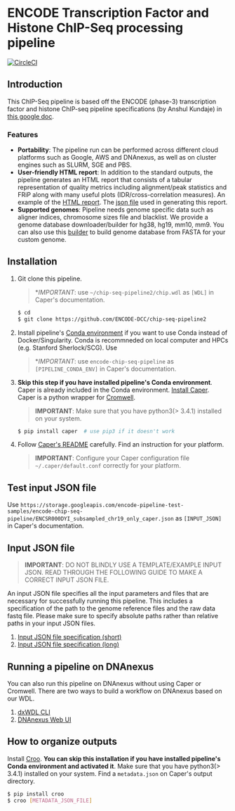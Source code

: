 # ENCODE Transcription Factor and Histone ChIP-Seq processing pipeline

[![CircleCI](https://circleci.com/gh/ENCODE-DCC/chip-seq-pipeline2/tree/master.svg?style=svg)](https://circleci.com/gh/ENCODE-DCC/chip-seq-pipeline2/tree/master)

## Introduction 
This ChIP-Seq pipeline is based off the ENCODE (phase-3) transcription factor and histone ChIP-seq pipeline specifications (by Anshul Kundaje) in [this google doc](https://docs.google.com/document/d/1lG_Rd7fnYgRpSIqrIfuVlAz2dW1VaSQThzk836Db99c/edit#).

### Features

* **Portability**: The pipeline run can be performed across different cloud platforms such as Google, AWS and DNAnexus, as well as on cluster engines such as SLURM, SGE and PBS.
* **User-friendly HTML report**: In addition to the standard outputs, the pipeline generates an HTML report that consists of a tabular representation of quality metrics including alignment/peak statistics and FRiP along with many useful plots (IDR/cross-correlation measures). An example of the [HTML report](https://storage.googleapis.com/encode-pipeline-test-samples/encode-chip-seq-pipeline/ENCSR000DYI/example_output/qc.html). The [json file](https://storage.googleapis.com/encode-pipeline-test-samples/encode-chip-seq-pipeline/ENCSR000DYI/example_output/qc.json) used in generating this report.
* **Supported genomes**: Pipeline needs genome specific data such as aligner indices, chromosome sizes file and blacklist. We provide a genome database downloader/builder for hg38, hg19, mm10, mm9. You can also use this [builder](docs/build_genome_database.md) to build genome database from FASTA for your custom genome.

## Installation

1) Git clone this pipeline.
	> **IMPORTANT*: use `~/chip-seq-pipeline2/chip.wdl` as `[WDL]` in Caper's documentation.

	```bash
	$ cd
	$ git clone https://github.com/ENCODE-DCC/chip-seq-pipeline2
	```

2) Install pipeline's [Conda environment](docs/install_conda.md) if you want to use Conda instead of Docker/Singularity. Conda is recommneded on local computer and HPCs (e.g. Stanford Sherlock/SCG). Use 
	> **IMPORTANT*: use `encode-chip-seq-pipeline` as `[PIPELINE_CONDA_ENV]` in Caper's documentation.

3) **Skip this step if you have installed pipeline's Conda environment**. Caper is already included in the Conda environment. [Install Caper](https://github.com/ENCODE-DCC/caper#installation). Caper is a python wrapper for [Cromwell](https://github.com/broadinstitute/cromwell).

	> **IMPORTANT**: Make sure that you have python3(> 3.4.1) installed on your system.

	```bash
	$ pip install caper  # use pip3 if it doesn't work
	```

4) Follow [Caper's README](https://github.com/ENCODE-DCC/caper) carefully. Find an instruction for your platform.
	> **IMPORTANT**: Configure your Caper configuration file `~/.caper/default.conf` correctly for your platform.


## Test input JSON file

Use `https://storage.googleapis.com/encode-pipeline-test-samples/encode-chip-seq-pipeline/ENCSR000DYI_subsampled_chr19_only_caper.json` as `[INPUT_JSON]` in Caper's documentation.

## Input JSON file

> **IMPORTANT**: DO NOT BLINDLY USE A TEMPLATE/EXAMPLE INPUT JSON. READ THROUGH THE FOLLOWING GUIDE TO MAKE A CORRECT INPUT JSON FILE.

An input JSON file specifies all the input parameters and files that are necessary for successfully running this pipeline. This includes a specification of the path to the genome reference files and the raw data fastq file. Please make sure to specify absolute paths rather than relative paths in your input JSON files.

1) [Input JSON file specification (short)](docs/input_short.md)
2) [Input JSON file specification (long)](docs/input.md)

## Running a pipeline on DNAnexus

You can also run this pipeline on DNAnexus without using Caper or Cromwell. There are two ways to build a workflow on DNAnexus based on our WDL.

1) [dxWDL CLI](docs/tutorial_dx_cli.md)
2) [DNAnexus Web UI](docs/tutorial_dx_web.md)

## How to organize outputs

Install [Croo](https://github.com/ENCODE-DCC/croo#installation). **You can skip this installation if you have installed pipeline's Conda environment and activated it**. Make sure that you have python3(> 3.4.1) installed on your system. Find a `metadata.json` on Caper's output directory.

```bash
$ pip install croo
$ croo [METADATA_JSON_FILE]
```
